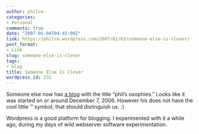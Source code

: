 ```yaml
---
author: philrw
categories:
- Personal
comments: true
date: "2007-01-04T04:45:00Z"
link: https://philrw.wordpress.com/2007/01/03/someone-else-is-clever/
post_format:
- Link
slug: someone-else-is-clever
tags:
- blog
title: Someone Else Is Clever
wordpress_id: 232
---
```


Someone else now has [a blog](https://philsosophies.wordpress.com/) with the title “phil’s osophies.” Looks like it was started on or around December 7, 2006. However his does not have the cool little ™ symbol; that should distinguish us. :)

Wordpress is a good platform for blogging. I experimented with it a while ago, during my days of wild webserver software experimentation.
